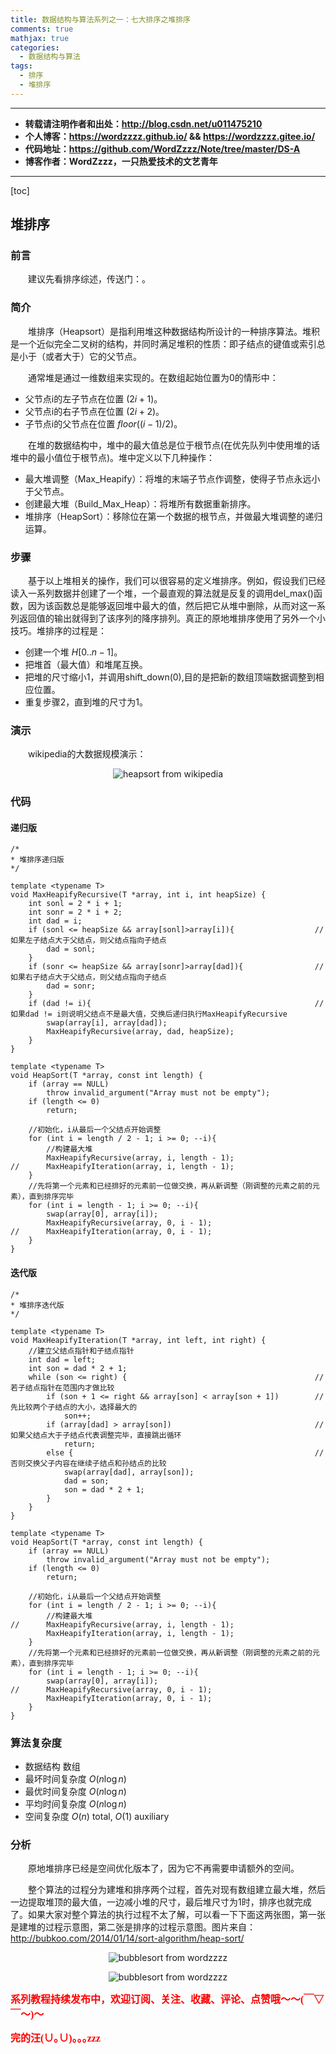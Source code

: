 ```yaml
---
title: 数据结构与算法系列之一：七大排序之堆排序
comments: true
mathjax: true
categories:
  - 数据结构与算法
tags:
  - 排序
  - 堆排序
---
```


----------

- **转载请注明作者和出处：http://blog.csdn.net/u011475210**
- **个人博客：https://wordzzzz.github.io/ && https://wordzzzz.gitee.io/**
- **代码地址：https://github.com/WordZzzz/Note/tree/master/DS-A**
- **博客作者：WordZzzz，一只热爱技术的文艺青年**

----------

[toc]

## 堆排序

### 前言

&emsp;&emsp;建议先看排序综述，传送门：。

### 简介

&emsp;&emsp;堆排序（Heapsort）是指利用堆这种数据结构所设计的一种排序算法。堆积是一个近似完全二叉树的结构，并同时满足堆积的性质：即子结点的键值或索引总是小于（或者大于）它的父节点。

&emsp;&emsp;通常堆是通过一维数组来实现的。在数组起始位置为0的情形中：

- 父节点i的左子节点在位置 ${\displaystyle (2i+1)}$。
- 父节点i的右子节点在位置 ${\displaystyle (2i+2)}$。
- 子节点i的父节点在位置 ${\displaystyle floor((i-1)/2)}$。

&emsp;&emsp;在堆的数据结构中，堆中的最大值总是位于根节点(在优先队列中使用堆的话堆中的最小值位于根节点)。堆中定义以下几种操作：

- 最大堆调整（Max_Heapify）：将堆的末端子节点作调整，使得子节点永远小于父节点。
- 创建最大堆（Build_Max_Heap）：将堆所有数据重新排序。
- 堆排序（HeapSort）：移除位在第一个数据的根节点，并做最大堆调整的递归运算。

### 步骤

&emsp;&emsp;基于以上堆相关的操作，我们可以很容易的定义堆排序。例如，假设我们已经读入一系列数据并创建了一个堆，一个最直观的算法就是反复的调用del_max()函数，因为该函数总是能够返回堆中最大的值，然后把它从堆中删除，从而对这一系列返回值的输出就得到了该序列的降序排列。真正的原地堆排序使用了另外一个小技巧。堆排序的过程是：

- 创建一个堆 ${\displaystyle H[0..n-1]}$。
- 把堆首（最大值）和堆尾互换。
- 把堆的尺寸缩小1，并调用shift_down(0),目的是把新的数组顶端数据调整到相应位置。
- 重复步骤2，直到堆的尺寸为1。

### 演示

&emsp;&emsp;wikipedia的大数据规模演示：

<p></p>
<div align=center><img src="http://img.blog.csdn.net/20180108145757178?watermark/2/text/aHR0cDovL2Jsb2cuY3Nkbi5uZXQvdTAxMTQ3NTIxMA==/font/5a6L5L2T/fontsize/400/fill/I0JBQkFCMA==/dissolve/70/gravity/SouthEast" alt="heapsort from wikipedia"/></div>
<p></p>

### 代码

#### 递归版

```cpp?linenums
/*
* 堆排序递归版
*/

template <typename T>
void MaxHeapifyRecursive(T *array, int i, int heapSize) {
	int sonl = 2 * i + 1;
	int sonr = 2 * i + 2;
	int dad = i;
	if (sonl <= heapSize && array[sonl]>array[i]){					//如果左子结点大于父结点，则父结点指向子结点
		dad = sonl;
	}
	if (sonr <= heapSize && array[sonr]>array[dad]){				//如果右子结点大于父结点，则父结点指向子结点
		dad = sonr;
	}
	if (dad != i){													//如果dad != i则说明父结点不是最大值，交换后递归执行MaxHeapifyRecursive
		swap(array[i], array[dad]);
		MaxHeapifyRecursive(array, dad, heapSize);
	}
}

template <typename T>
void HeapSort(T *array, const int length) {
	if (array == NULL)
		throw invalid_argument("Array must not be empty");
	if (length <= 0)
		return;

	//初始化，i从最后一个父结点开始调整
	for (int i = length / 2 - 1; i >= 0; --i){
		//构建最大堆 
		MaxHeapifyRecursive(array, i, length - 1);
//		MaxHeapifyIteration(array, i, length - 1);
	}
	//先将第一个元素和已经排好的元素前一位做交换，再从新调整（刚调整的元素之前的元素），直到排序完毕
	for (int i = length - 1; i >= 0; --i){
		swap(array[0], array[i]);
		MaxHeapifyRecursive(array, 0, i - 1);
//		MaxHeapifyIteration(array, 0, i - 1);
	}
}
```

#### 迭代版

```cpp?linenums
/*
* 堆排序迭代版
*/

template <typename T>
void MaxHeapifyIteration(T *array, int left, int right) {
	//建立父结点指针和子结点指针
	int dad = left;
	int son = dad * 2 + 1;
	while (son <= right) {											//若子结点指针在范围内才做比较
		if (son + 1 <= right && array[son] < array[son + 1])		//先比较两个子结点的大小，选择最大的
			son++;
		if (array[dad] > array[son])								//如果父结点大于子结点代表调整完毕，直接跳出循环
			return;
		else {														//否则交换父子内容在继续子结点和孙结点的比较
			swap(array[dad], array[son]);
			dad = son;
			son = dad * 2 + 1;
		}
	}
}

template <typename T>
void HeapSort(T *array, const int length) {
	if (array == NULL)
		throw invalid_argument("Array must not be empty");
	if (length <= 0)
		return;

	//初始化，i从最后一个父结点开始调整
	for (int i = length / 2 - 1; i >= 0; --i){
		//构建最大堆 
//		MaxHeapifyRecursive(array, i, length - 1);
		MaxHeapifyIteration(array, i, length - 1);
	}
	//先将第一个元素和已经排好的元素前一位做交换，再从新调整（刚调整的元素之前的元素），直到排序完毕
	for (int i = length - 1; i >= 0; --i){
		swap(array[0], array[i]);
//		MaxHeapifyRecursive(array, 0, i - 1);
		MaxHeapifyIteration(array, 0, i - 1);
	}
}
```

### 算法复杂度

- 数据结构	数组
- 最坏时间复杂度	${\displaystyle O(n\log n)}$
- 最优时间复杂度	${\displaystyle O(n\log n)}$
- 平均时间复杂度	${\displaystyle O(n\log n)}$ 
- 空间复杂度	${\displaystyle O(n)}$ total, ${\displaystyle O(1)}$ auxiliary

### 分析

&emsp;&emsp;原地堆排序已经是空间优化版本了，因为它不再需要申请额外的空间。

&emsp;&emsp;整个算法的过程分为建堆和排序两个过程，首先对现有数组建立最大堆，然后一边提取堆顶的最大值，一边减小堆的尺寸，最后堆尺寸为1时，排序也就完成了。如果大家对整个算法的执行过程不太了解，可以看一下下面这两张图，第一张是建堆的过程示意图，第二张是排序的过程示意图。图片来自：http://bubkoo.com/2014/01/14/sort-algorithm/heap-sort/

<p></p>
<div align=center><img src="http://img.blog.csdn.net/20180108145915265?watermark/2/text/aHR0cDovL2Jsb2cuY3Nkbi5uZXQvdTAxMTQ3NTIxMA==/font/5a6L5L2T/fontsize/400/fill/I0JBQkFCMA==/dissolve/70/gravity/SouthEast" alt="bubblesort from wordzzzz"/></div>
<p></p>

<p></p>
<div align=center><img src="http://img.blog.csdn.net/20180108145935165?watermark/2/text/aHR0cDovL2Jsb2cuY3Nkbi5uZXQvdTAxMTQ3NTIxMA==/font/5a6L5L2T/fontsize/400/fill/I0JBQkFCMA==/dissolve/70/gravity/SouthEast" alt="bubblesort from wordzzzz"/></div>
<p></p>

**<font color="red" size=3 face="仿宋">系列教程持续发布中，欢迎订阅、关注、收藏、评论、点赞哦～～(￣▽￣～)～</font>**

**<font color="red" size=3 face="仿宋">完的汪(∪｡∪)｡｡｡zzz</font>**